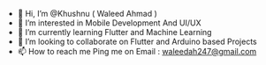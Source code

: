 - 👋 Hi, I’m @Khushnu ( Waleed Ahmad )
- 👀 I’m interested in Mobile Development And UI/UX
- 🌱 I’m currently learning Flutter and Machine Learning
- 💞️ I’m looking to collaborate on Flutter and Arduino based Projects
- 📫 How to reach me Ping me on Email : waleedah247@gmail.com

<!---
Khushnu/Khushnu is a ✨ special ✨ repository because its `README.md` (this file) appears on your GitHub profile.
You can click the Preview link to take a look at your changes.
--->
